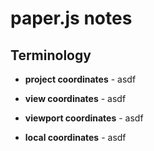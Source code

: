 # paper.js notes

## Terminology

* **project coordinates** - asdf

* **view coordinates** - asdf

* **viewport coordinates** - asdf

* **local coordinates** - asdf
